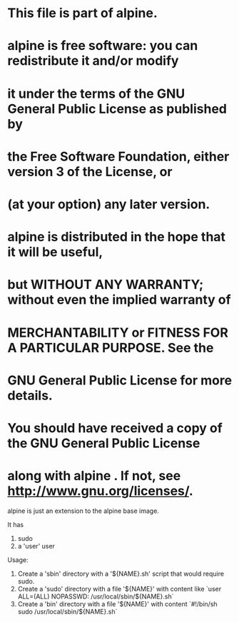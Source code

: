 # This file is part of alpine.
#
#    alpine is free software: you can redistribute it and/or modify
#    it under the terms of the GNU General Public License as published by
#    the Free Software Foundation, either version 3 of the License, or
#    (at your option) any later version.
#
#    alpine is distributed in the hope that it will be useful,
#    but WITHOUT ANY WARRANTY; without even the implied warranty of
#    MERCHANTABILITY or FITNESS FOR A PARTICULAR PURPOSE.  See the
#    GNU General Public License for more details.
#
#    You should have received a copy of the GNU General Public License
#    along with alpine .  If not, see <http://www.gnu.org/licenses/>.

alpine is just an extension to the alpine base image.

It has

1. sudo
2. a 'user' user

Usage:

1. Create a 'sbin' directory with a '${NAME}.sh' script that would require sudo.
2. Create a 'sudo' directory with a file '${NAME}' with content like `user ALL=(ALL) NOPASSWD: /usr/local/sbin/${NAME}.sh`
3. Create a 'bin' directory with a file '${NAME}' with content `#!/bin/sh  sudo /usr/local/sbin/${NAME}.sh`